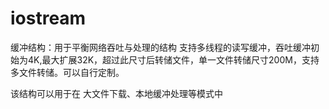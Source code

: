 # iostream
缓冲结构：用于平衡网络吞吐与处理的结构
支持多线程的读写缓冲，吞吐缓冲初始为4K,最大扩展32K，超过此尺寸后转储文件，单一文件转储尺寸200M，支持多文件转储。可以自行定制。

该结构可以用于在 大文件下载、本地缓冲处理等模式中
